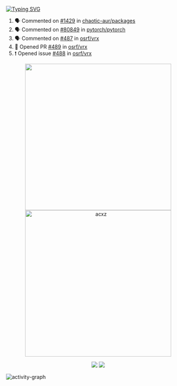 [![Typing SVG](https://readme-typing-svg.herokuapp.com?size=16&color=AFFFA3&multiline=true&height=75&lines=contributing+to+robotics%2Faerospace%2Fml%2Fgpu+software;packaging+it+for+archlinux;ricer)](https://git.io/typing-svg)

<!--START_SECTION:activity-->
1. 🗣 Commented on [#1429](https://github.com/chaotic-aur/packages/issues/1429) in [chaotic-aur/packages](https://github.com/chaotic-aur/packages)
2. 🗣 Commented on [#80849](https://github.com/pytorch/pytorch/issues/80849) in [pytorch/pytorch](https://github.com/pytorch/pytorch)
3. 🗣 Commented on [#487](https://github.com/osrf/vrx/issues/487) in [osrf/vrx](https://github.com/osrf/vrx)
4. 💪 Opened PR [#489](https://github.com/osrf/vrx/pull/489) in [osrf/vrx](https://github.com/osrf/vrx)
5. ❗️ Opened issue [#488](https://github.com/osrf/vrx/issues/488) in [osrf/vrx](https://github.com/osrf/vrx)
<!--END_SECTION:activity-->

<p align="center">
  <img width="400em" src=https://github-readme-stats.vercel.app/api?username=acxz&include_all_commits=true&show_icons=true />
  <img width="400em" src="https://github-readme-streak-stats.herokuapp.com/?user=acxz&" alt="acxz" />
</p>

<p align="center">
  <img src=https://github-readme-stats.vercel.app/api/top-langs/?username=acxz&layout=compact />
  <img src=https://github-profile-trophy.vercel.app/?username=acxz&row=2&column=4 />
</p>

![activity-graph](https://activity-graph.herokuapp.com/graph?username=acxz&theme=aqua)
